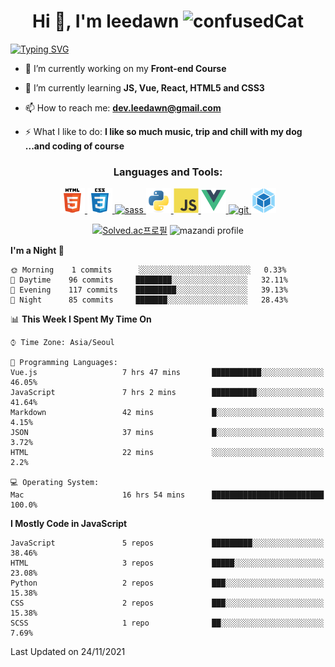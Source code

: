 <h1 align="center">Hi 👋, I'm leedawn <img src="https://emoji.gg/assets/emoji/5041-confusedcat.png" width="64px" height="64px" alt="confusedCat"></h1>

[![Typing SVG](https://readme-typing-svg.herokuapp.com?color=%23FCC419&center=true&vCenter=true&width=854&height=72&lines=Welcome+to+my+Github+Profile!;I'm+a+Front+end+developer;I'm+Growing+programmer)](https://git.io/typing-svg)

- 🔭 I’m currently working on my **Front-end Course**

- 🌱 I’m currently learning **JS, Vue, React, HTML5 and CSS3**

- 📫 How to reach me: **dev.leedawn@gmail.com**

- ⚡ What I like to do: **I like so much music, trip and chill with my dog ...and coding of course**

<h3 align="center">Languages and Tools:</h3>

<p align="center"> 
  <a href="https://www.w3.org/html/" target="_blank"> 
    <img src="https://raw.githubusercontent.com/devicons/devicon/master/icons/html5/html5-original-wordmark.svg" alt="html5" width="40" height="40"/> 
  </a>
  <a href="https://www.w3schools.com/css/" target="_blank"> 
    <img src="https://raw.githubusercontent.com/devicons/devicon/master/icons/css3/css3-original-wordmark.svg" alt="css3" width="40" height="40"/> 
  </a> 
    <a href="https://sass-lang.com/" target="_blank"> 
    <img src="https://upload.wikimedia.org/wikipedia/commons/9/96/Sass_Logo_Color.svg" alt="sass" width="40" height="40"/> 
  </a>
  <a href="https://www.python.org" target="_blank"> 
    <img src="https://raw.githubusercontent.com/devicons/devicon/master/icons/python/python-original.svg" alt="python" width="40" height="40"/> 
  </a>  
  <a href="https://developer.mozilla.org/en-US/docs/Web/JavaScript" target="_blank"> 
    <img src="https://raw.githubusercontent.com/devicons/devicon/master/icons/javascript/javascript-original.svg" alt="javascript" width="40" height="40"/> 
  </a> 
    <a href="https://vuejs.org/" target="_blank"> 
    <img src="https://raw.githubusercontent.com/devicons/devicon/master/icons/vuejs/vuejs-original.svg" alt="vuejs" width="40" height="40"/> 
  </a>
  <a href="https://git-scm.com/" target="_blank"> 
    <img src="https://www.vectorlogo.zone/logos/git-scm/git-scm-icon.svg" alt="git" width="40" height="40"/> 
  </a>
    <a href="https://webpack.js.org/" target="_blank"> 
    <img src="https://raw.githubusercontent.com/devicons/devicon/master/icons/webpack/webpack-original.svg" alt="git" width="40" height="40"/> 
  </a>
</p>

<div align="center">

[![Solved.ac프로필](http://mazassumnida.wtf/api/v2/generate_badge?boj=leedawn)](https://solved.ac/leedawn)
![mazandi profile](http://mazandi.herokuapp.com/api?handle=leedawn&theme=cold)

</div>

<!--START_SECTION:waka-->

**I'm a Night 🦉**

```text
🌞 Morning    1 commits      ░░░░░░░░░░░░░░░░░░░░░░░░░   0.33%
🌆 Daytime    96 commits     ████████░░░░░░░░░░░░░░░░░   32.11%
🌃 Evening    117 commits    █████████░░░░░░░░░░░░░░░░   39.13%
🌙 Night      85 commits     ███████░░░░░░░░░░░░░░░░░░   28.43%

```

📊 **This Week I Spent My Time On**

```text
⌚︎ Time Zone: Asia/Seoul

💬 Programming Languages:
Vue.js                   7 hrs 47 mins       ███████████░░░░░░░░░░░░░░   46.05%
JavaScript               7 hrs 2 mins        ██████████░░░░░░░░░░░░░░░   41.64%
Markdown                 42 mins             █░░░░░░░░░░░░░░░░░░░░░░░░   4.15%
JSON                     37 mins             █░░░░░░░░░░░░░░░░░░░░░░░░   3.72%
HTML                     22 mins             ░░░░░░░░░░░░░░░░░░░░░░░░░   2.2%

💻 Operating System:
Mac                      16 hrs 54 mins      █████████████████████████   100.0%

```

**I Mostly Code in JavaScript**

```text
JavaScript               5 repos             █████████░░░░░░░░░░░░░░░░   38.46%
HTML                     3 repos             █████░░░░░░░░░░░░░░░░░░░░   23.08%
Python                   2 repos             ███░░░░░░░░░░░░░░░░░░░░░░   15.38%
CSS                      2 repos             ███░░░░░░░░░░░░░░░░░░░░░░   15.38%
SCSS                     1 repo              ██░░░░░░░░░░░░░░░░░░░░░░░   7.69%

```

Last Updated on 24/11/2021

<!--END_SECTION:waka-->
